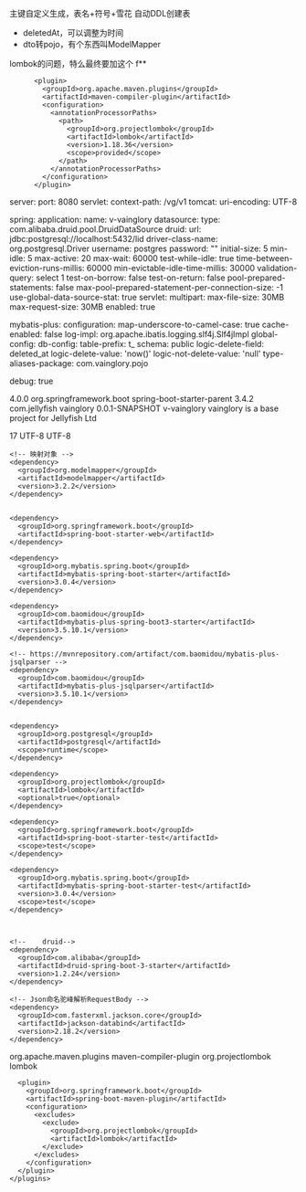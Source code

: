 主键自定义生成，表名+符号+雪花
自动DDL创建表

- deletedAt，可以调整为时间
- dto转pojo，有个东西叫ModelMapper



lombok的问题，特么最终要加这个 f**
```
      <plugin>
        <groupId>org.apache.maven.plugins</groupId>
        <artifactId>maven-compiler-plugin</artifactId>
        <configuration>
          <annotationProcessorPaths>
            <path>
              <groupId>org.projectlombok</groupId>
              <artifactId>lombok</artifactId>
              <version>1.18.36</version>
              <scope>provided</scope>
            </path>
          </annotationProcessorPaths>
        </configuration>
      </plugin>
```






server:
port: 8080
servlet:
context-path: /vg/v1
tomcat:
uri-encoding: UTF-8

spring:
application:
name: v-vainglory
datasource:
type: com.alibaba.druid.pool.DruidDataSource
druid:
url: jdbc:postgresql://localhost:5432/lid
driver-class-name: org.postgresql.Driver
username: postgres
password: ""
initial-size: 5
min-idle: 5
max-active: 20
max-wait: 60000
test-while-idle: true
time-between-eviction-runs-millis: 60000
min-evictable-idle-time-millis: 30000
validation-query: select 1
test-on-borrow: false
test-on-return: false
pool-prepared-statements: false
max-pool-prepared-statement-per-connection-size: -1
use-global-data-source-stat: true
servlet:
multipart:
max-file-size: 30MB
max-request-size: 30MB
enabled: true


mybatis-plus:
configuration:
map-underscore-to-camel-case: true
cache-enabled: false
log-impl: org.apache.ibatis.logging.slf4j.Slf4jImpl
global-config:
db-config:
table-prefix: t_
schema: public
logic-delete-field: deleted_at
logic-delete-value: 'now()'
logic-not-delete-value: 'null'
type-aliases-package: com.vainglory.pojo


debug: true




<?xml version="1.0" encoding="UTF-8"?>
<project xmlns="http://maven.apache.org/POM/4.0.0" xmlns:xsi="http://www.w3.org/2001/XMLSchema-instance"
xsi:schemaLocation="http://maven.apache.org/POM/4.0.0 https://maven.apache.org/xsd/maven-4.0.0.xsd">
<modelVersion>4.0.0</modelVersion>
<parent>
<groupId>org.springframework.boot</groupId>
<artifactId>spring-boot-starter-parent</artifactId>
<version>3.4.2</version>
<relativePath/> <!-- lookup parent from repository -->
</parent>
<groupId>com.jellyfish</groupId>
<artifactId>vainglory</artifactId>
<version>0.0.1-SNAPSHOT</version>
<name>v-vainglory</name>
<description>vainglory is a base project for Jellyfish Ltd</description>

  <properties>
    <java.version>17</java.version>
    <project.build.sourceEncoding>UTF-8</project.build.sourceEncoding>
    <project.reporting.outputEncoding>UTF-8</project.reporting.outputEncoding>
  </properties>

  <dependencies>

    <!-- 映射对象 -->
    <dependency>
      <groupId>org.modelmapper</groupId>
      <artifactId>modelmapper</artifactId>
      <version>3.2.2</version>
    </dependency>


    <dependency>
      <groupId>org.springframework.boot</groupId>
      <artifactId>spring-boot-starter-web</artifactId>
    </dependency>

    <dependency>
      <groupId>org.mybatis.spring.boot</groupId>
      <artifactId>mybatis-spring-boot-starter</artifactId>
      <version>3.0.4</version>
    </dependency>

    <dependency>
      <groupId>com.baomidou</groupId>
      <artifactId>mybatis-plus-spring-boot3-starter</artifactId>
      <version>3.5.10.1</version>
    </dependency>

    <!-- https://mvnrepository.com/artifact/com.baomidou/mybatis-plus-jsqlparser -->
    <dependency>
      <groupId>com.baomidou</groupId>
      <artifactId>mybatis-plus-jsqlparser</artifactId>
      <version>3.5.10.1</version>
    </dependency>


    <dependency>
      <groupId>org.postgresql</groupId>
      <artifactId>postgresql</artifactId>
      <scope>runtime</scope>
    </dependency>

    <dependency>
      <groupId>org.projectlombok</groupId>
      <artifactId>lombok</artifactId>
      <optional>true</optional>
    </dependency>

    <dependency>
      <groupId>org.springframework.boot</groupId>
      <artifactId>spring-boot-starter-test</artifactId>
      <scope>test</scope>
    </dependency>

    <dependency>
      <groupId>org.mybatis.spring.boot</groupId>
      <artifactId>mybatis-spring-boot-starter-test</artifactId>
      <version>3.0.4</version>
      <scope>test</scope>
    </dependency>



    <!--    druid-->
    <dependency>
      <groupId>com.alibaba</groupId>
      <artifactId>druid-spring-boot-3-starter</artifactId>
      <version>1.2.24</version>
    </dependency>

    <!-- Json命名驼峰解析RequestBody -->
    <dependency>
      <groupId>com.fasterxml.jackson.core</groupId>
      <artifactId>jackson-databind</artifactId>
      <version>2.18.2</version>
    </dependency>

  </dependencies>

  <build>
    <plugins>
      <plugin>
        <groupId>org.apache.maven.plugins</groupId>
        <artifactId>maven-compiler-plugin</artifactId>
        <configuration>
          <annotationProcessorPaths>
            <path>
              <groupId>org.projectlombok</groupId>
              <artifactId>lombok</artifactId>
            </path>
          </annotationProcessorPaths>
        </configuration>
      </plugin>

      <plugin>
        <groupId>org.springframework.boot</groupId>
        <artifactId>spring-boot-maven-plugin</artifactId>
        <configuration>
          <excludes>
            <exclude>
              <groupId>org.projectlombok</groupId>
              <artifactId>lombok</artifactId>
            </exclude>
          </excludes>
        </configuration>
      </plugin>
    </plugins>
  </build>

</project>
